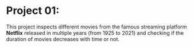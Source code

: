 # Project 01:

This project inspects different movies from the famous streaming platform **Netflix** released in multiple years (from 1925 to 2021) and checking if the duration of movies decreases with time or not.
